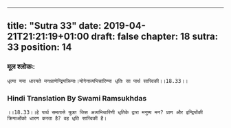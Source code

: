 
---
title: "Sutra 33"
date: 2019-04-21T21:21:19+01:00
draft: false
chapter: 18
sutra: 33
position: 14
---
### मूल श्लोकः:
```
धृत्या यया धारयते मनःप्राणेन्द्रियक्रियाः।योगेनाव्यभिचारिण्या धृतिः सा पार्थ सात्त्विकी।।18.33।।

```

### Hindi Translation By Swami Ramsukhdas
```
।।18.33।।हे पार्थ समतासे युक्त जिस अव्यभिचारिणी धृतिके द्वारा मनुष्य मन? प्राण और इन्द्रियोंकी क्रियाओंको धारण करता है? वह धृति सात्त्विकी है।

```

